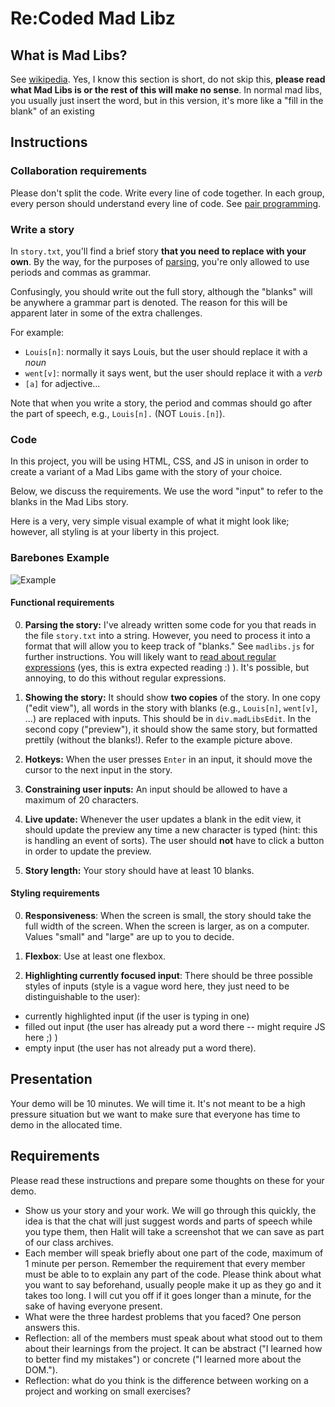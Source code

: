 # Re:Coded Mad Libz

## What is Mad Libs? 
See [wikipedia](https://en.wikipedia.org/wiki/Mad_Libs). Yes, I know this section is short, do not skip this, **please read what Mad Libs is or the rest of this will make no sense**. In normal mad libs, you usually just insert the word, but in this version, it's more like a "fill in the blank" of an existing 

## Instructions

### Collaboration requirements
Please don't split the code. Write every line of code together. In each group, every person should understand every line of code. See [pair programming](Pair_programming).

### Write a story

In `story.txt`, you'll find a brief story **that you need to replace with your own**. By the way, for the purposes of [parsing](https://en.wikipedia.org/wiki/Parsing), you're only allowed to use periods and commas as grammar.

Confusingly, you should write out the full story, although the "blanks" will be anywhere a grammar part is denoted. The reason for this will be apparent later in some of the extra challenges.

For example:
* `Louis[n]`: normally it says Louis, but the user should replace it with a *noun*
* `went[v]`: normally it says went, but the user should replace it with a *verb*
* `[a]` for adjective...

Note that when you write a story, the period and commas should go after the part of speech, e.g., `Louis[n].` (NOT `Louis.[n]`).

### Code

In this project, you will be using HTML, CSS, and JS in unison in order to create a variant of a Mad Libs game with the story of your choice. 

Below, we discuss the requirements. We use the word "input" to refer to the blanks in the Mad Libs story.

Here is a very, very simple visual example of what it might look like; however, all styling is at your liberty in this project.

### Barebones Example
![Example](https://i.imgur.com/ZRNvFC7.png)

#### Functional requirements

0. **Parsing the story:** I've already written some code for you that reads in the file `story.txt` into a string. However, you need to process it into a format that will allow you to keep track of "blanks." See `madlibs.js` for further instructions. You will likely want to [read about regular expressions](https://www.freecodecamp.org/learn/javascript-algorithms-and-data-structures/regular-expressions/) (yes, this is extra expected reading :) ). It's possible, but annoying, to do this without regular expressions.

1. **Showing the story:** It should show **two copies** of the story. In one copy ("edit view"),
all words in the story with blanks (e.g., `Louis[n]`, `went[v]`, ...) are replaced with inputs. This should be in `div.madLibsEdit`. In the second copy ("preview"), it should show the same story, but formatted prettily (without the blanks!). Refer to the example picture above.

2. **Hotkeys:** When the user presses `Enter` in an input, it should move the cursor to the next input in the story.

3. **Constraining user inputs:** An input should be allowed to have a maximum of 20 characters.

4. **Live update:** Whenever the user updates a blank in the edit view, it should update the preview any time a new character is typed (hint: this is handling an event of sorts). The user should **not** have to click a button in order to update the preview.

5. **Story length:** Your story should have at least 10 blanks.

#### Styling requirements

0. **Responsiveness**: When the screen is small, the story should take the full width of the screen. When the screen is larger, as on a computer. Values "small" and "large" are up to you to decide.

1. **Flexbox**: Use at least one flexbox.

2. **Highlighting currently focused input**: There should be three possible styles of inputs (style is a vague word here, they just need to be distinguishable to the user):
* currently highlighted input (if the user is typing in one)
* filled out input (the user has already put a word there -- might require JS here ;) )
* empty input (the user has not already put a word there).


## Presentation
Your demo will be 10 minutes. We will time it. It's not meant to be a high pressure situation but we want to make sure that everyone has time to demo in the allocated time.

## Requirements
Please read these instructions and prepare some thoughts on these for your demo.

* Show us your story and your work. We will go through this quickly, the idea is that the chat will just suggest words and parts of speech while you type them, then Halit will take a screenshot that we can save as part of our class archives.
* Each member will speak briefly about one part of the code, maximum of 1 minute per person. Remember the requirement that every member must be able to to explain any part of the code. Please think about what you want to say beforehand, usually people make it up as they go and it takes too long. I will cut you off if it goes longer than a minute, for the sake of having everyone present.
* What were the three hardest problems that you faced? One person answers this.
* Reflection: all of the members must speak about what stood out to them about their learnings from the project. It can be abstract ("I learned how to better find my mistakes") or concrete ("I learned more about the DOM.").
* Reflection: what do you think is the difference between working on a project and working on small exercises?
